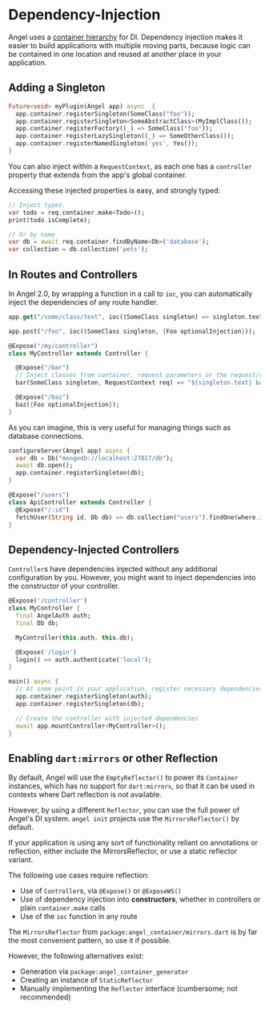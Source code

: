 # Dependency-Injection

Angel uses a [container hierarchy](https://github.com/angel-dart/angel/tree/master/packages/container) for DI.
Dependency injection makes it easier to build applications with multiple moving parts, because logic can be contained in one location and reused at another place in your application.

## Adding a Singleton

```dart
Future<void> myPlugin(Angel app) async  {
  app.container.registerSingleton(SomeClass("foo"));
  app.container.registerSingleton<SomeAbstractClass>(MyImplClass());
  app.container.registerFactory((_) => SomeClass("foo"));
  app.container.registerLazySingleton((_) => SomeOtherClass());
  app.container.registerNamedSingleton('yes', Yes());
}
```

You can also inject within a `RequestContext`, as each one has a `controller` property
that extends from the app's global container.

Accessing these injected properties is easy, and strongly typed:

```dart
// Inject types.
var todo = req.container.make<Todo>();
print(todo.isComplete);

// Or by name
var db = await req.container.findByName<Db>('database');
var collection = db.collection('pets');
```

## In Routes and Controllers
In Angel 2.0, by wrapping a function in a call to `ioc`, you can automatically
inject the dependencies of any route handler.

```dart
app.get("/some/class/text", ioc((SomeClass singleton) => singleton.text)); // Always "foo"

app.post("/foo", ioc((SomeClass singleton, {Foo optionalInjection}));

@Expose("/my/controller")
class MyController extends Controller {

  @Expose("/bar")
  // Inject classes from container, request parameters or the request/response context :)
  bar(SomeClass singleton, RequestContext req) => "${singleton.text} bar"; // Always "foo bar"

  @Expose("/baz")
  baz({Foo optionalInjection});
}
```

As you can imagine, this is very useful for managing things such as database connections.

```dart
configureServer(Angel app) async {
  var db = Db("mongodb://localhost:27017/db");
  await db.open();
  app.container.registerSingleton(db);
}

@Expose("/users")
class ApiController extends Controller {
  @Expose("/:id")
  fetchUser(String id, Db db) => db.collection("users").findOne(where.id(ObjectId.fromHexString(id)));
}
```

## Dependency-Injected Controllers

`Controller`s have dependencies injected without any additional configuration by you. However, you might want to inject dependencies into the constructor of your controller.

```dart
@Expose('/controller')
class MyController {
  final AngelAuth auth;
  final Db db;

  MyController(this.auth, this.db);

  @Expose('/login')
  login() => auth.authenticate('local');
}

main() async {
  // At some point in your application, register necessary dependencies as singletons...
  app.container.registerSingleton(auth);
  app.container.registerSingleton(db);

  // Create the controller with injected dependencies
  await app.mountController<MyController>();
}
```

## Enabling `dart:mirrors` or other Reflection
By default, Angel will use the `EmptyReflector()` to power its `Container` instances,
which has no support for `dart:mirrors`, so that it can be used in contexts where Dart
reflection is not available.

However, by using a different `Reflector`, you can use the full power of Angel's DI system.
`angel init` projects use the `MirrorsReflector()` by default.

If your application is using any sort of functionality reliant on annotations or reflection,
either include the MirrorsReflector, or use a static reflector variant.

The following use cases require reflection:
* Use of `Controller`s, via `@Expose()` or `@ExposeWS()`
* Use of dependency injection into **constructors**, whether in controllers or plain `container.make` calls
* Use of the `ioc` function in any route

The `MirrorsReflector` from `package:angel_container/mirrors.dart` is by far the most convenient pattern,
so use it if possible.

However, the following alternatives exist:
* Generation via `package:angel_container_generator`
* Creating an instance of `StaticReflector`
* Manually implementing the `Reflector` interface (cumbersome; not recommended)